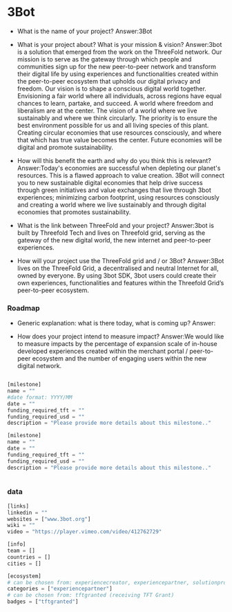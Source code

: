 # 3Bot

- What is the name of your project?
Answer:3Bot

- What is your project about? What is your mission & vision?
Answer:3bot is a solution that emerged from the work on the ThreeFold network. Our mission is to serve as the gateway through which people and communities sign up for the new peer-to-peer network and transform their digital life by using experiences and functionalities created within the peer-to-peer ecosystem that upholds our digital privacy and freedom.
Our vision is to shape a conscious digital world together. Envisioning a fair world where all individuals, across regions have equal chances to learn, partake, and succeed. A world where freedom and liberalism are at the center. The vision of a world where we live sustainably and where we think circularly. The priority is to ensure the best environment possible for us and all living species of this plant. Creating circular economies that use resources consciously, and where that which has true value becomes the center. Future economies will be digital and promote sustainability.


- How will this benefit the earth and why do you think this is relevant? 
Answer:Today's economies are successful when depleting our planet's resources. This is a flawed approach to value creation. 3Bot will connect you to new sustainable digital economies that help drive success through green initiatives and value exchanges that live through 3bot experiences; minimizing carbon footprint, using resources consciously and creating a world where we live sustainably and through digital economies that promotes sustainability.

- What is the link between ThreeFold and your project? 
Answer:3bot is built by Threefold Tech and lives on Threefold grid, serving as the gateway of the new digital world, the new internet and peer-to-peer experiences.

- How will your project use the ThreeFold grid and / or 3Bot?
Answer:3Bot lives on the ThreeFold Grid, a decentralised and neutral Internet for all, owned by everyone. By using 3bot SDK, 3bot users could create their own experiences, functionalities and features within the Threefold Grid’s peer-to-peer ecosystem.



### Roadmap

- Generic explanation: what is there today, what is coming up?
Answer:

- How does your project intend to measure impact?
Answer:We would like to measure impacts by the percentage of expansion scale of in-house developed experiences created within the merchant portal / peer-to-peer ecosystem and the number of engaging users within the new digital network.



```python

[milestone]
name = ""
#date format: YYYY/MM 
date = ""
funding_required_tft = ""
funding_required_usd = ""
description = "Please provide more details about this milestone.."

[milestone]
name = ""
date = ""
funding_required_tft = ""
funding_required_usd = ""
description = "Please provide more details about this milestone.."
    
```

### data

```python
[links]
linkedin = ""
websites = ["www.3bot.org"]
wiki = ""
video = "https://player.vimeo.com/video/412762729"

[info]
team = []
countries = []
cities = []

[ecosystem]
# can be chosen from: experiencecreator, experiencepartner, solutionprovider, farmer, systemintegrator
categories = ["experiencepartner"]
# can be chosen from: tftgranted (receiving TFT Grant)
badges = ["tftgranted"]

```
